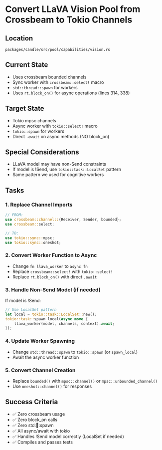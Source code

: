 # Convert LLaVA Vision Pool from Crossbeam to Tokio Channels

## Location
`packages/candle/src/pool/capabilities/vision.rs`

## Current State
- Uses crossbeam bounded channels
- Sync worker with `crossbeam::select!` macro
- `std::thread::spawn` for workers
- Uses `rt.block_on()` for async operations (lines 314, 338)

## Target State
- Tokio mpsc channels
- Async worker with `tokio::select!` macro
- `tokio::spawn` for workers
- Direct `.await` on async methods (NO block_on)

## Special Considerations
- LLaVA model may have non-Send constraints
- If model is !Send, use `tokio::task::LocalSet` pattern
- Same pattern we used for cognitive workers

## Tasks

### 1. Replace Channel Imports
```rust
// FROM:
use crossbeam::channel::{Receiver, Sender, bounded};
use crossbeam::select;

// TO:
use tokio::sync::mpsc;
use tokio::sync::oneshot;
```

### 2. Convert Worker Function to Async
- Change `fn llava_worker` to `async fn`
- Replace `crossbeam::select!` with `tokio::select!`
- Replace `rt.block_on()` with direct `.await`

### 3. Handle Non-Send Model (if needed)
If model is !Send:
```rust
// Use LocalSet pattern
let local = tokio::task::LocalSet::new();
tokio::task::spawn_local(async move {
    llava_worker(model, channels, context).await;
});
```

### 4. Update Worker Spawning
- Change `std::thread::spawn` to `tokio::spawn` (or `spawn_local`)
- Await the async worker function

### 5. Convert Channel Creation
- Replace `bounded()` with `mpsc::channel()` or `mpsc::unbounded_channel()`
- Use `oneshot::channel()` for responses

## Success Criteria
- ✅ Zero crossbeam usage
- ✅ Zero block_on calls
- ✅ Zero std::thread::spawn
- ✅ All async/await with tokio
- ✅ Handles !Send model correctly (LocalSet if needed)
- ✅ Compiles and passes tests
